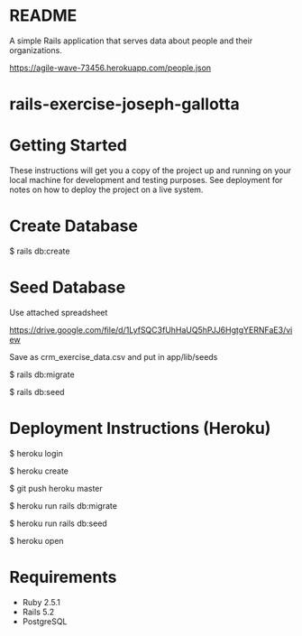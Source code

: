 # README

A simple Rails application that serves data about people and their organizations.

https://agile-wave-73456.herokuapp.com/people.json

# rails-exercise-joseph-gallotta

# Getting Started

These instructions will get you a copy of the project up and running on your local machine for development and testing purposes. See deployment for notes on how to deploy the project on a live system.

# Create Database

  $ rails db:create

# Seed Database 

Use attached spreadsheet

https://drive.google.com/file/d/1LyfSQC3fUhHaUQ5hPJJ6HgtgYERNFaE3/view

Save as crm_exercise_data.csv and put in app/lib/seeds

  $ rails db:migrate

  $ rails db:seed

# Deployment Instructions (Heroku)

  $ heroku login

  $ heroku create

  $ git push heroku master 

  $ heroku run rails db:migrate

  $ heroku run rails db:seed

  $ heroku open 

# Requirements

* Ruby 2.5.1
* Rails 5.2
* PostgreSQL
